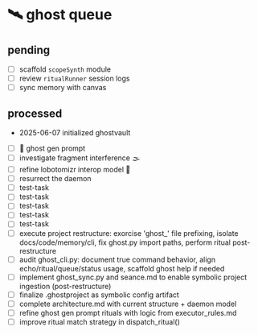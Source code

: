 # 🛰️ ghost queue

## pending
- [ ] scaffold `scopeSynth` module
- [ ] review `ritualRunner` session logs
- [ ] sync memory with canvas

## processed
- 2025-06-07 initialized ghostvault
- [ ] 📡 ghost gen prompt
- [ ] investigate fragment interference 🌫️
- [ ] refine lobotomizr interop model 🧷
- [ ] resurrect the daemon
- [ ] test-task
- [ ] test-task
- [ ] test-task
- [ ] test-task
- [ ] test-task
- [ ] execute project restructure: exorcise 'ghost_' file prefixing, isolate docs/code/memory/cli, fix ghost.py import paths, perform ritual post-restructure
- [ ] audit ghost_cli.py: document true command behavior, align echo/ritual/queue/status usage, scaffold ghost help if needed
- [ ] implement ghost_sync.py and seance.md to enable symbolic project ingestion (post-restructure)
- [ ] finalize .ghostproject as symbolic config artifact
- [ ] complete architecture.md with current structure + daemon model
- [ ] refine ghost gen prompt rituals with logic from executor_rules.md
- [ ] improve ritual match strategy in dispatch_ritual()

